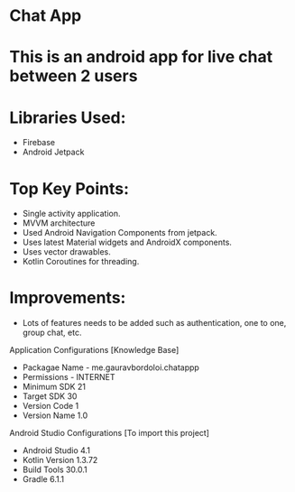 # Chat App

# This is an android app for live chat between 2 users

# Libraries Used:

  - Firebase
  - Android Jetpack

# Top Key Points:
  - Single activity application.
  - MVVM architecture
  - Used Android Navigation Components from jetpack.
  - Uses latest Material widgets and AndroidX components.
  - Uses vector drawables.
  - Kotlin Coroutines for threading.

# Improvements:
  - Lots of features needs to be added such as authentication, one to one, group chat, etc.

Application Configurations [Knowledge Base]

- Packagae Name - me.gauravbordoloi.chatappp
- Permissions - INTERNET
- Minimum SDK 21
- Target SDK 30
- Version Code 1
- Version Name 1.0

Android Studio Configurations [To import this project]

- Android Studio 4.1
- Kotlin Version 1.3.72
- Build Tools 30.0.1
- Gradle 6.1.1